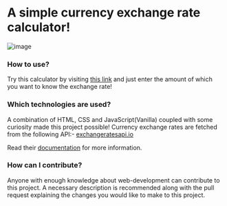 # A simple currency exchange rate calculator!

![image](currency_converter.jpg)

### How to use?
Try this calculator by visiting [this link](https://murtuzaalisurti.github.io/a-currency-converter) and just enter the amount of which you want to know the exchange rate!

### Which technologies are used?
A combination of HTML, CSS and JavaScript(Vanilla) coupled with some curiosity made this project possible!
Currency exchange rates are fetched from the following API:- [exchangeratesapi.io](https://github.com/exchangeratesapi/exchangeratesapi)

Read their [documentation](https://github.com/exchangeratesapi/exchangeratesapi#usage) for more information.

### How can I contribute?
Anyone with enough knowledge about web-development can contribute to this project. A necessary description is recommended along with the pull request explaining the changes you would like to make to this project. 
